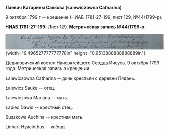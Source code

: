**Лаевич Катарины Савкова (Łaiewiczowna Catharina)**

9 октября 1799 г -- крещение (НИАБ 1781-27-199, лист 129, №44/1799-р).

**НИАБ 1781-27-199:** Лист 129. **Метрическая запись №44/1799-р.**

![](./media/b0a4929c864436e302fa8d35aea6eacf75906c5c.png){width="6.496527777777778in"
height="0.6513888888888889in"}

Дедиловичский костел Наисвятейшего Сердца Иисуса. 9 октября 1799 года.
Метрическая запись о крещении.

Łaiewiczowna Catharina -- дочь крестьян с деревни Пядань.

Łaiewicz Sauka -- отец.

Łaiewiczowa Mariana -- мать.

Łapiec Dawid -- крестный отец.

Suszkowa Auchina -- крестная мать.

Linhart Hyacinthus -- ксёндз.
